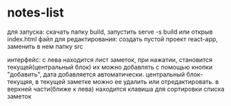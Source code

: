 # notes-list
для запуска: скачать папку build, запустить serve -s build или открыв index.html файл 
для редактирования: создать пустой проект react-app, заменить в нем папку  src

интерфейс:
с лева находится лист заметок, при нажатии, становится текущей(центральный блок) их можно добавлять с помощью кнопки "добавить", дата добавляется автоматически. 
центральный блок- текущяя, в текущей заметке можно ее удалить или отредактировать.
в верхней части(ближе к лева) находится клавиша для сортировки списка заметок



